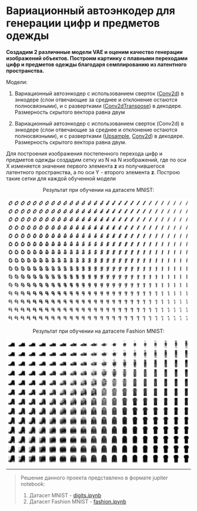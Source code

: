 # Вариационный автоэнкодер для генерации цифр и предметов одежды

__Создадим 2 различнные модели VAE и оценим качество генерации изображений объектов. Построим картинку с плавными переходами цифр и предметов одежды благодаря семплированию из латентного пространства.__

Модели:
1.   Вариационный автоэнкодер с использованием сверток ([Conv2d](https://pytorch.org/docs/stable/generated/torch.nn.Conv2d.html#torch.nn.Conv2d)) в энкодере (слои отвечающие за среднее и отклонение остаются полносвязными), и с развертками ([Conv2dTranspose](https://pytorch.org/docs/stable/generated/torch.nn.ConvTranspose2d.html#torch.nn.ConvTranspose2d)) в декодере. Размерность скрытого вектора равна двум 

2.  Вариационный автоэнкодер с использованием сверток (Conv2d) в энкодере (слои отвечающие за среднее и отклонение остаются полносвязными), и с развертками ([Upsample](https://pytorch.org/docs/stable/generated/torch.nn.Upsample.html#torch.nn.Upsample), [Conv2d](https://pytorch.org/docs/stable/generated/torch.nn.Conv2d.html#torch.nn.Conv2d)) в декодере. Размерность скрытого вектора равна двум. 

Для построения изображения постепенного перехода цифр и предметов одежды создадим сетку из N на N изображений, где по оси Х изменяется значение первого элемента **z** из получившегося латентного пространства, а по оси Y - второго элемента **z**. Построю такие сетки для каждой обученной модели

<p align="center"> Результат при обучении на датасете MNIST:
<p align="center"> <img align="center" src="./digits.png" alt="kolesnokov__dima" height="340" width="600" /> </center>  

<p align="center"> Результат при обучении на датасете Fashion MNIST:
<p align="center"> <img align="center" src="./fashion.png" alt="kolesnokov__dima" height="340" width="600" /> </center>  

---
 
 > Решение данного проекта представлено в формате jupiter notebook: 
 > 1) Датасет MNIST - [digits.ipynb](https://nbviewer.org/github/Koldim2001/Generator_VAE/blob/main/digits.ipynb)
 > 2) Датасет Fashion MNIST - [fashion.ipynb](https://nbviewer.org/github/Koldim2001/Digit_generator_VAE/blob/main/fashion.ipynb)

